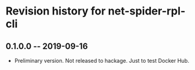 # Revision history for net-spider-rpl-cli

## 0.1.0.0  -- 2019-09-16

* Preliminary version. Not released to hackage. Just to test Docker Hub.
